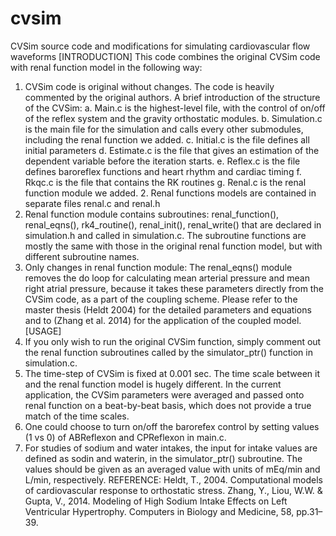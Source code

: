 # cvsim
CVSim source code and modifications for simulating cardiovascular flow waveforms
[INTRODUCTION]
This code combines the original CVSim code with renal function model in the following way:
  1.	CVSim code is original without changes. The code is heavily commented by the original authors. A brief introduction of the structure of the CVSim:
    a.	Main.c is the highest-level file, with the control of on/off of the reflex system and the gravity orthostatic modules.
    b.	Simulation.c is the main file for the simulation and calls every other submodules, including the renal function we added.
    c.	Initial.c is the file defines all initial parameters
    d.	Estimate.c is the file that gives an estimation of the dependent variable before the iteration starts.
    e.	Reflex.c is the file defines baroreflex functions and heart rhythm and cardiac timing
    f.	Rkqc.c is the file that contains the RK routines
    g.	Renal.c is the renal function module we added.
    2.	Renal functions models are contained in separate files renal.c and renal.h
  3.	Renal function module contains subroutines: renal_function(), renal_eqns(), rk4_routine(), renal_init(), renal_write() that are declared in simulation.h and called in simulation.c. The subroutine functions are mostly the same with those in the original renal function model, but with different subroutine names.
  4.	Only changes in renal function module: The renal_eqns() module removes the do loop for calculating mean arterial pressure and mean right atrial pressure, because it takes these parameters directly from the CVSim code, as a part of the coupling scheme.
  Please refer to the master thesis (Heldt 2004) for the detailed parameters and equations and to (Zhang et al. 2014) for the application of the coupled model.
[USAGE]
  1.	If you only wish to run the original CVSim  function, simply comment out the renal function subroutines called by the simulator_ptr() function in simulation.c.
  2.	The time-step of CVSim is fixed at 0.001 sec. The time scale between it and the renal function model is hugely different. In the current application, the CVSim parameters were averaged and passed onto renal function on a beat-by-beat basis, which does not provide a true match of the time scales.
  3.	One could choose to turn on/off the barorefex control by setting values (1 vs 0) of ABReflexon and CPReflexon in main.c. 
  4.	For studies of sodium and water intakes, the input for intake values are defined as sodin and waterin, in the simulator_ptr() subroutine. The values should be given as an averaged value with units of mEq/min and L/min, respectively.
REFERENCE:
Heldt, T., 2004. Computational models of cardiovascular response to orthostatic stress.
Zhang, Y., Liou, W.W. & Gupta, V., 2014. Modeling of High Sodium Intake Effects on Left Ventricular Hypertrophy. Computers in Biology and Medicine, 58, pp.31–39.


